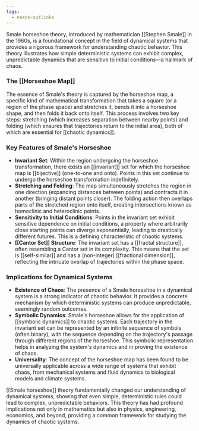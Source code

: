 ```yaml
---
tags:
  - needs-outlinks
---
```

Smale horseshoe theory, introduced by mathematician [[Stephen Smale]] in the 1960s, is a foundational concept in the field of dynamical systems that provides a rigorous framework for understanding chaotic behavior. This theory illustrates how simple deterministic systems can exhibit complex, unpredictable dynamics that are sensitive to initial conditions—a hallmark of chaos.

### The [[Horseshoe Map]]

The essence of Smale's theory is captured by the horseshoe map, a specific kind of mathematical transformation that takes a square (or a region of the phase space) and stretches it, bends it into a horseshoe shape, and then folds it back onto itself. This process involves two key steps: stretching (which increases separation between nearby points) and folding (which ensures that trajectories return to the initial area), both of which are essential for [[chaotic dynamics]].

### Key Features of Smale's Horseshoe

- **Invariant Set**: Within the region undergoing the horseshoe transformation, there exists an [[invariant]] set for which the horseshoe map is [[bijective]] (one-to-one and onto). Points in this set continue to undergo the horseshoe transformation indefinitely.
- **Stretching and Folding**: The map simultaneously stretches the region in one direction (expanding distances between points) and contracts it in another (bringing distant points closer). The folding action then overlaps parts of the stretched region onto itself, creating intersections known as homoclinic and heteroclinic points.
- **Sensitivity to Initial Conditions**: Points in the invariant set exhibit sensitive dependence on initial conditions, a property where arbitrarily close starting points can diverge exponentially, leading to drastically different futures. This is a defining characteristic of chaotic systems.
- **[[Cantor Set]] Structure**: The invariant set has a [[fractal structure]], often resembling a Cantor set in its complexity. This means that the set is [[self-similar]] and has a (non-integer) [[fractional dimension]], reflecting the intricate overlap of trajectories within the phase space.

### Implications for Dynamical Systems

- **Existence of Chaos**: The presence of a Smale horseshoe in a dynamical system is a strong indicator of chaotic behavior. It provides a concrete mechanism by which deterministic systems can produce unpredictable, seemingly random outcomes.
- **Symbolic Dynamics**: Smale's horseshoe allows for the application of [[symbolic dynamics]] to chaotic systems. Each trajectory in the invariant set can be represented by an infinite sequence of symbols (often binary), with the sequence depending on the trajectory's passage through different regions of the horseshoe. This symbolic representation helps in analyzing the system's dynamics and in proving the existence of chaos.
- **Universality**: The concept of the horseshoe map has been found to be universally applicable across a wide range of systems that exhibit chaos, from mechanical systems and fluid dynamics to biological models and climate systems.

[[Smale horseshoe]] theory fundamentally changed our understanding of dynamical systems, showing that even simple, deterministic rules could lead to complex, unpredictable behaviors. This theory has had profound implications not only in mathematics but also in physics, engineering, economics, and beyond, providing a common framework for studying the dynamics of chaotic systems.